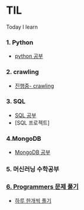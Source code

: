 # TIL
Today I learn

### 1.  Python
-  [python 공부](https://www.notion.so/mongmang/PYTHON-0a1fd0559c7f4215b30774686ff91ee2)

### 2. crawling
- [진행중- crawling](https://www.notion.so/mongmang/7168ac8bb4ee4572b46c934856349d41)

### 3. SQL 
- [SQL 공부](https://www.notion.so/mongmang/MySQL-4fcf69bccf5849c88413f58fbd04ce98)
- [SQL 프로젝트]

### 4.MongoDB
- [MongoDB 공부](https://www.notion.so/mongmang/MongoDB-b957b7b3fdef4f3fa7f5025cd43b0e86)

### 5. 머신러닝 수학공부


### [6. Programmers 문제 풀기](https://github.com/Hyeryeong-Cho/TIL/tree/main/PYTHON/Programmers)
- [하루 한개씩 풀기](https://www.notion.so/mongmang/1fcd5e1fc207491eaa111496abb867ea?v=07bb2219b7534930952ac06b60f3b4b4)
